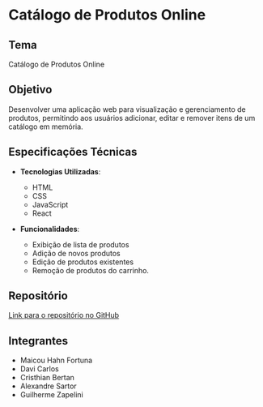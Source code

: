 # Catálogo de Produtos Online

## Tema
Catálogo de Produtos Online

## Objetivo
Desenvolver uma aplicação web para visualização e gerenciamento de produtos, permitindo aos usuários adicionar, editar e remover itens de um catálogo em memória.

## Especificações Técnicas
- **Tecnologias Utilizadas**:
  - HTML
  - CSS
  - JavaScript
  - React

- **Funcionalidades**:
  - Exibição de lista de produtos
  - Adição de novos produtos
  - Edição de produtos existentes
  - Remoção de produtos do carrinho.

## Repositório
[Link para o repositório no GitHub](https://github.com/MaicouHahn/ABP-Front-End)

## Integrantes
- Maicou Hahn Fortuna
- Davi Carlos
- Cristhian Bertan
- Alexandre Sartor
- Guilherme Zapelini

